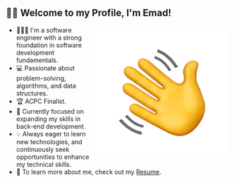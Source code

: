 ## 🙋‍♂️ Welcome to my Profile, I'm Emad!

<!-- ![GitHub followers](https://img.shields.io/github/followers/tanyarajhans?label=Follow&style=social)
<img alt = "profile views" src="https://komarev.com/ghpvc/?username=omarashour02&color=brightgreen">  
 -->
<!-- ![Purple Gradient Geometric Technology Profile LinkedIn Banner  (1)](https://user-images.githubusercontent.com/61904667/146429293-82261303-fec5-4828-aeba-047883c76f02.png)
 -->

<img alt="Hand Wave" src="https://raw.githubusercontent.com/AVS1508/AVS1508/master/assets/Hand Wave.gif" align="right"/>

- 👨🏻‍💻 I'm a software engineer with a strong foundation in software development fundamentals.
- 💻 Passionate about problem-solving, algorithms, and data structures.
- 🏆 ACPC Finalist.
- 💼 Currently focused on expanding my skills in back-end development.
- 💡 Always eager to learn new technologies, and continuously seek opportunities to enhance my technical skills.
- 📄 To learn more about me, check out my [Resume](https://drive.google.com/file/d/1iu-R-Ic9HnD66-X9-v0_P1JhR_Sltf76/view?usp=sharing). 

<!--
**EmadMoh178/EmadMoh178** is a ✨ _special_ ✨ repository because its `README.md` (this file) appears on your GitHub profile.

Here are some ideas to get you started:

- 🔭 I’m currently working on ...
- 🌱 I’m currently learning ...
- 👯 I’m looking to collaborate on ...
- 🤔 I’m looking for help with ...
- 💬 Ask me about ...
- 📫 How to reach me: ...
- 😄 Pronouns: ...
- ⚡ Fun fact: ...
-->
